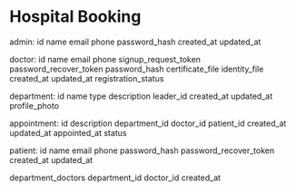 
# Hospital Booking

admin:
    id
    name
    email
    phone
    password_hash
    created_at
    updated_at

doctor:
    id
    name
    email
    phone
    signup_request_token
    password_recover_token
    password_hash
    certificate_file
    identity_file
    created_at
    updated_at
    registration_status

department:
    id
    name
    type
    description
    leader_id
    created_at
    updated_at
    profile_photo

appointment:
    id
    description
    department_id
    doctor_id
    patient_id
    created_at
    updated_at
    appointed_at
    status

patient:
   id
   name
   email
   phone
   password_hash
   password_recover_token
   created_at
   updated_at

department_doctors
   department_id
   doctor_id
   created_at
